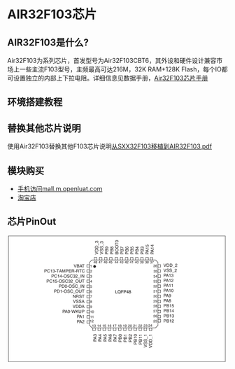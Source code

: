 # AIR32F103芯片

## AIR32F103是什么?

Air32F103为系列芯片，首发型号为Air32F103CBT6，其外设和硬件设计兼容市场上一些主流F103型号，主频最高可达216M，32K RAM+128K Flash，每个IO都可设置独立的内部上下拉电阻。详细信息见数据手册，[Air32F103芯片手册](https://cdn.openluat-luatcommunity.openluat.com/attachment/20220605164850945_AIR32F103%E8%8A%AF%E7%89%87%E6%95%B0%E6%8D%AE%E6%89%8B%E5%86%8C1.0.0.pdf)

## 环境搭建教程



## 替换其他芯片说明

使用Air32F103替换其他F103芯片说明[从SXX32F103移植到AIR32F103.pdf](https://cdn.openluat-luatcommunity.openluat.com/attachment/20220605170303059_从SXX32F103移植到AIR32F103.pdf)

## 模块购买

* [手机访问mall.m.openluat.com](https://mall.m.openluat.com)
* [淘宝店](https://openluat.taobao.com)

## 芯片PinOut

![image-20220605163450851](img/image-20220605163450851.png)
